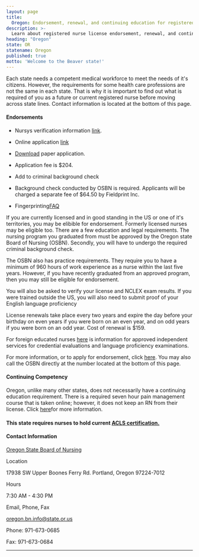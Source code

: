 ```yaml
---
layout: page
title:
  Oregon: Endorsement, renewal, and continuing education for registered nurse license
description: >-
  Learn about registered nurse license endorsement, renewal, and continuing education in Oregon. Stay updated and fulfill the necessary requirements for maintaining your nursing license.
heading: "Oregon"
state: OR
statename: Oregon
published: true
motto: 'Welcome to the Beaver state!'
---
```


Each state needs a competent medical workforce to meet the needs of it's
citizens. However, the requirements for some health care professions are
not the same in each state. That is why it is important to find out what
is required of you as a future or current registered nurse before moving
across state lines. Contact information is located at the bottom of this
page.

#### Endorsements

-   Nursys verification information [link](https://www.nursys.com/).

-   Online application
    [link](https://osbn.oregon.gov/OBNPortal/DesktopDefault.aspx?tabindex=0&tabid=5)

-   [Download](https://www.oregon.gov/osbn/Documents/Form_LIC-102FOR.pdf) paper
    application.

-   Application fee is \$204.

-   Add to criminal background check

-   Background check conducted by OSBN is required. Applicants will be
    charged a separate fee of \$64.50 by Fieldprint Inc.

-   Fingerprinting[FAQ](https://www.oregon.gov/OSBN/Documents/FAQ_FingerprintBackgroundChecks.pdf)

If you are currently licensed and in good standing in the US or one of
it's territories, you may be elibible for endorsement. Formerly licensed
nurses may be eligible too. There are a few education and legal
requirements. The nursing program you graduated from must be approved by
the Oregon state Board of Nursing (OSBN). Secondly, you will have to
undergo the required criminal background check.

The OSBN also has practice requirements. They require you to have a
minimum of 960 hours of work experience as a nurse within the last five
years. However, if you have recently graduated from an approved program,
then you may still be eligible for endorsement.

You will also be asked to verify your license and NCLEX exam results. If
you were trained outside the US, you will also need to submit proof of
your English language proficiency

License renewals take place every two years and expire the day before
your birthday on even years if you were born on an even year, and on odd
years if you were born on an odd year. Cost of renewal is \$159.

For foreign educated nurses
[here](https://www.oregon.gov/osbn/Pages/apply-license.aspx) is
information for approved independent services for credential evaluations
and language proficiency examinations.

For more information, or to apply for endorsement, click
[here](https://www.oregon.gov/osbn/Pages/apply-license.aspx). You may
also call the OSBN directly at the number located at the bottom of this
page.

#### Continuing Competency

Oregon, unlike many other states, does not necessarily have a continuing
education requirement. There is a required seven hour pain management
course that is taken online; however, it does not keep an RN from their
license. Click
[here](https://www.oregon.gov/oha/ohpr/pmc/Pages/index.aspx)for more
information.

#### This state requires nurses to hold current [ACLS certification.](https://www.acls.net/oregon-acls-pals-bls.htm)

#### Contact Information

[Oregon State Board of
Nursing](https://www.oregon.gov/OSBN/pages/index.aspx)

Location

17938 SW Upper Boones Ferry Rd.
Portland, Oregon 97224-7012

Hours

7:30 AM - 4:30 PM

Email, Phone, Fax

[oregon.bn.info@state.or.us](mailto:oregon.bn.info@state.or.us?subject=License%20renewals%20and%20endorsements&body=Hi%2C%0A%0AI%20was%20on%20the%20ACLS%20Training%20Center%20website%20RNMobility.com%20and%20read%20that%20I%20can%20send%20my%20questions%20for%20the%20Oregon%20State%20Board%20of%20Nursing%20here.)

Phone: 971-673-0685

Fax: 971-673-0684

* * * * *
